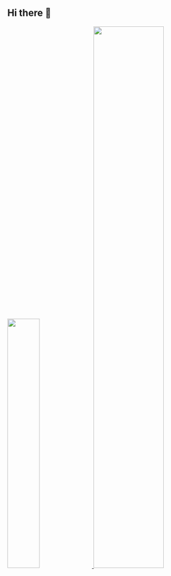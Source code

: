 ## Hi there 👋

<a href="https://github.com/anuraghazra/github-readme-stats">
    <img src="https://github-readme-stats.vercel.app/api/top-langs/?username=Diaboloss712&layout=donut&show_icons=true&theme=material-palenight&hide_border=true&bg_color=FFFFFF&icon_color=58A6FF&text_color=fff&title_color=58A6FF&count_private=true&exclude_repo=Face-Transfer-Application" width=38% />
</a>    
<a href="https://github.com/anuraghazra/github-readme-stats">
  <img src="https://github-readme-stats.vercel.app/api?username=Diaboloss712&show_icons=true&theme=material-palenight&hide_border=true&bg_color=FFFFFF&icon_color=58A6FF&text_color=fff&title_color=58A6FF&count_private=true" width=56% />
</a>


<!--
**Diaboloss712/Diaboloss712** is a ✨ _special_ ✨ repository because its `README.md` (this file) appears on your GitHub profile.



-->
